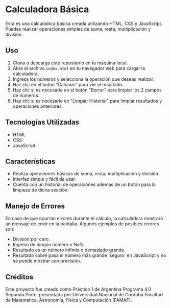 # Calculadora Básica

Esta es una calculadora básica creada utilizando HTML, CSS y JavaScript. Puedes realizar operaciones simples de suma, resta, multiplicación y división.

## Uso

1. Clona o descarga este repositorio en tu máquina local.
2. Abre el archivo `index.html` en tu navegador web para cargar la calculadora.
3. Ingresa los números y selecciona la operación que deseas realizar.
4. Haz clic en el botón "Calcular" para ver el resultado.
5. Haz clic si es necesario en el botón "Borrar" para limpiar los 2 campos de números.
6. Haz clic si es necesario en "Limpiar Historial" para limpiar resultados y operaciones anteriores.

## Tecnologías Utilizadas

- HTML
- CSS
- JavaScript

## Características

- Realiza operaciones básicas de suma, resta, multiplicación y división.
- Interfaz simple y fácil de usar.
- Cuenta con un historial de operaciónes ademas de un botón para la limpieza de dicha sección.

## Manejo de Errores

En caso de que ocurran errores durante el cálculo, la calculadora mostrará un mensaje de error en la pantalla. Algunos ejemplos de posibles errores son:

- División por cero.
- Ingreso de ningún número o NaN.
- Resultado es un número infinito o demasiado grande.
- Resultado sobre pasa el número más grande 'seguro' en JavaScript y no se puede mostrar con precisión.

## Créditos

Este proyecto fue creado como Práctico 1 de Argentina Programa 4.0 Segunda Parte, presentada por Universidad Nacional de Córdoba Facultad de Matemática, Astronomía, Física y Computación (FAMAF).

